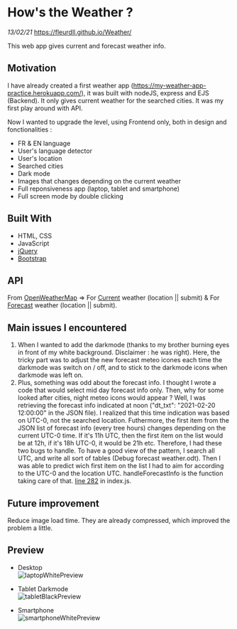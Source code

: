 # How's the Weather ? 
*13/02/21*
https://fleurdll.github.io/Weather/

This web app gives current and forecast weather info.

## Motivation
I have already created a first weather app (https://my-weather-app-practice.herokuapp.com/), it was built with nodeJS, express and EJS (Backend). It only gives current weather for the searched cities. It was my first play around with API.

Now I wanted to upgrade the level, using Frontend only, both in design and fonctionalities :
- FR & EN language
- User's language detector
- User's location
- Searched cities
- Dark mode 
- Images that changes depending on the current weather
- Full reponsiveness app (laptop, tablet and smartphone)
- Full screen mode by double clicking

## Built With
- HTML, CSS
- JavaScript
- [jQuery](https://jquery.com/)
- [Bootstrap](https://getbootstrap.com/)

## API
From [OpenWeatherMap](https://openweathermap.org/) => 
For [Current](https://openweathermap.org/current) weather (location || submit)  &
For [Forecast](https://openweathermap.org/forecast5) weather (location || submit).

## Main issues I encountered 
1. When I wanted to add the darkmode (thanks to my brother burning eyes in front of my white background. Disclaimer : he was right). Here, the tricky part was to adjust the new forecast meteo icones each time the darkmode was switch on / off, and to stick to the darkmode icons when darkmode was left on. 
2. Plus, something was odd about the forecast info. I thought I wrote a code that would select mid day forecast info only. Then, why for some looked after cities, night meteo icons would appear ?
Well, I was retrieving the forecast info indicated at noon ("dt_txt": "2021-02-20 12:00:00" in the JSON file). I realized that this time indication was based on UTC-0, not the searched location. Futhermore, the first item from the JSON list of forecast info (every tree hours) changes depending on the current UTC-0 time. If it's 11h UTC, then the first item on the list would be at 12h, if it's 18h UTC-0, it would be 21h etc. 
Therefore, I had these two bugs to handle. To have a good view of the pattern, I search all UTC, and write all sort of tables (Debug forecast weather.odt). Then I was able to predict wich first item on the list I had to aim for according to the UTC-0 and the location UTC. handleForecastInfo is the function taking care of that. [line 282](https://github.com/FleurDll/Weather/blob/e9820fdd9619387266921176985d643de12dc5f2/index.js#L282) in index.js.



## Future improvement 
Reduce image load time. They are already compressed, which improved the problem a little.

## Preview
- Desktop <br>
![laptopWhitePreview](https://user-images.githubusercontent.com/75179031/108050975-9c790600-704a-11eb-949e-0ac22489d15c.png)
- Tablet Darkmode <br>
![tabletBlackPreview](https://user-images.githubusercontent.com/75179031/108050980-9daa3300-704a-11eb-9b1c-3feaad3f0277.png)

- Smartphone <br>
![smartphoneWhitePreview](https://user-images.githubusercontent.com/75179031/108050978-9d119c80-704a-11eb-9e69-3e90dec1c737.jpg)
